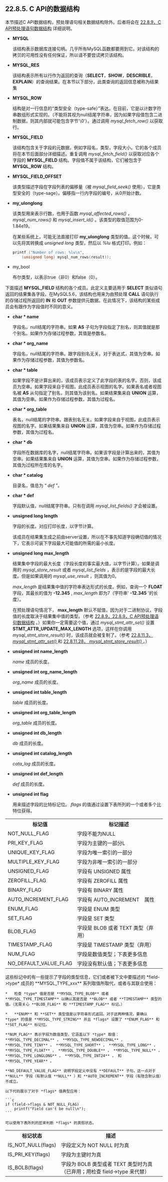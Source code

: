 ## 22.8.5. C API的数据结构
本节描述C API数据结构，预处理语句相关数据结构除外。后者将会在 [22.8.9，C API预处理语句数据结构]() 详细说明。

*	**MYSQL**

	该结构表示数据库连接句柄。几乎所有MySQL函数都要用到它。对该结构的拷贝的可用性没有任何保证，所以请不要尝试拷贝该结构。
*	**MYSQL_RES**

	该结构表示所有以行作为返回的查询（**SELECT**，**SHOW**，**DESCRIBLE**，**EXPLAIN**）的查询结果。在本节以下部分，此类查询的返回信息被称为结果集	
*	**MYSQL_ROW**

	结构是对一行信息的“类型安全（type-safe）”表达。在目前，它是以计数字符串数组形式实现的。（不能将其视为null结尾字符串，因为如果字段值包含二进制数据，则其内部就可能包含字节'\0'）。通过调用 *mysql_fetch_row()* 以获取行。
*	**MYSQL_FIELD**

	该结构包含关于字段的元数据，例如字段名，类型，字段大小。它的各个成员将在本节后面部分详细描述。重复调用 *mysql_fetch_field()* 以获取对应各个字段的 **MYSQL_FIELD** 结构。字段值不属于该结构，它们被包含于 **MYSQL_ROW** 结构。
*	**MYSQL_FIELD_OFFSET**

	该类型描述字段在字段列表的偏移量（被 *mysql_field_seek()* 使用），它是类型安全的（type-sage）。偏移指一行内字段的编号，从0开始计数。
*	**my_ulonglong**

	该类型用来表示行数，也用于函数 *mysql_affected_rows()* ， *mysql_num_rows()* 和 *mysql_insert_id()* 。该类型的取值范围为0-1.84e19。
	
	在某些系统上，可能无法直接打印 **my_ulonglong** 类型的值。这个时候，可以先将其转换成 *unsigned long* 类型，然后以 *%lu* 格式打印。例如：
	
	```c
	printf ("Number of rows: %lu\n",
        (unsigned long) mysql_num_rows(result));
	````
*	my_bool

	布尔类型，以表示true（非0）和false（0）。

下面描述 **MYSQL_FIELD** 结构的各个成员。此定义主要适用于 **SELECT** 类似语句返回的结果集各字段。在MySQL5.6，该结构也用来为由预处理 **CALL** 语句执行的存储过程所返回的 **IN** 和 **OUT** 参数提供元数据。在此情况下，该结构的某些成员会有跟作为字段值时不同的意义。

*	**char * name** 
	
	字段名，null结尾的字符串。如果 **AS** 子句为字段指定了别名，则其值就是那个别名。如果作为存储过程参数，其值是参数名。
* 	**char * org_name** 

	字段名，null结尾的字符串。跟字段别名无关。对于表达式，其值为空串。如果作为存储过程参数，其值为参数名。
*	**char * table** 
	
	如果字段不是计算出来的，该成员表示定义了此字段的表的名字。否则，该成员为空串。如果字段来自于视图，此成员表示视图的名字。如果表名或者视图名被 **AS** 从句指定了别名，则其值为该别名。如果结果集来自 **UNION** 运算，其值为空串。如果作为存储过程参数，其值为过程名。
*	**char * org_table** 
	
	表名，null结尾的字符串。跟表别名无关。如果字段来自于视图，此成员表示视图的名字。如果结果集来自 **UNION** 运算，其值为空串。如果作为存储过程参数，其值为过程名。
*	**char * db** 

	字段所在数据库的名字，null结尾字符串。如果该字段是计算出来的，其值为空串。如果结果集来自 **UNION** 运算，其值为空串。如果作为存储过程参数，其值为过程所在库的名字。
*	**char * catalog**

	目录名，值总为 “ *def* ”。
*	**char * def** 

	字段默认值，null结尾字符串。只有在调用 *mysql_list_fields()* 才会被设置。
*	**unsigned long length** 

	字段的长度。对应打印长度，以字节计算。
	
	该成员在结果集生成之前由server设置，所以在不事先知道字段确切值的情况下，它表示可装下字段最大可能值的所需的最小长度。
*	**unsigned long max_length** 

	结果集中字段的最大长度（字段长度的事实最大值，以字节计算）。如果是调用的 *mysql_store_result* 或者 *mysql_list_fields* ，表示的是字段的最大长度。但是如果调用的 *mysql_use_result* ，则其值为0。
	
	 *max_length* 是结果集中值的字符串表达形式的长度。例如，查询一个 **FLOAT** 字段，其最长的值为 **-12.345** ,  *max_length* 即为7（字符串' **-12.345** '的长度）。
	 
	 在预处理语句情况下， **max_length** 默认不赋值，因为对于二进制协议，字段值的长度取决于结果集中值的类型。（参考 [22.8.9，22.8.9，C API预处理语句数据结构]() 。）如果你一定需要这个值，通过 *mysql_stmt_attr_set()* 设置 **STMT_ATTR_UPDATE_MAX_LENGTH** 选项，这样在你调用 *mysql_stmt_store_result()* 时，该成员就会被复制了。（参考 [22.8.11.3， *mysql_stmt_attr_set()* ]() 和 [22.8.11.28， *mysql_stmt_store_result()* ]() 。）
*	**unsigned int name_length** 
	
	 *name* 成员的长度。
*	**unsigned int org_name_length** 
	
	 *org_name* 成员的长度。
*	**unsigned int table_length** 
	
	 *table* 成员的长度。
*	**unsigned int org_table_length** 
	
	 *org_table* 成员的长度。
*	**unsigned int db_length** 
	
	 *db* 成员的长度。
*	**unsigned int catalog_length** 
	
	 *cata_log* 成员的长度。
*	**unsigned int def_length** 
	
	 *def* 成员的长度。
*	**unsigned int flag**
	
	用来描述字段的比特标记位。 *flags* 的值通过设置下表所列的一个或者多个比特位获得。
<table>
	<tr><th>标记值</th><th>标记描述</th></tr>
	<tr><td> NOT_NULL_FLAG </td><td>字段不能为NULL</td></tr>
	<tr><td> PRI_KEY_FLAG </td><td>字段为主键的一部分L</td></tr>
	<tr><td> UNIQUE_KEY_FLAG </td><td>字段为唯一索引的一部分</td></tr>
	<tr><td> MULTIPLE_KEY_FLAG </td><td>字段为非唯一索引的一部分</td></tr>
	<tr><td> UNSIGNED_FLAG </td><td>字段有 UNSIGNED 属性</td></tr>
	<tr><td> ZEROFILL_FLAG </td><td>字段有 ZEROFILL 属性</td></tr>
	<tr><td> BINARY_FLAG </td><td>字段有 BINARY 属性</td></tr>
	<tr><td> AUTO_INCREMENT_FLAG </td><td>字段有 AUTO_INCREMENT　属性</td></tr>
	<tr><td> ENUM_FLAG </td><td>字段是 ENUM 类型</td></tr>
	<tr><td> SET_FLAG </td><td>字段是 SET 类型</td></tr>
	<tr><td> BLOB_FLAG </td><td>字段是 BLOB 或者 TEXT 类型（弃用）</td></tr>
	<tr><td> TIMESTAMP_FLAG </td><td>字段是 TIMESTAMP 类型（弃用）</td></tr>
	<tr><td> NUM_FLAG </td><td>字段是数值类型；下表更多信息</td></tr>
	<tr><td> NO_DEFAULT_VALUE_FLAG </td><td>字段没有默认值；下表更多信息</td></tr>
</table>
	这些标记中的有一些提示了字段的类型信息，它们或者被下文中要描述的 *field->type* 成员的 **MYSQL_TYPE_xxx** 系列取值所取代，或者与其联合使用：
	
	*	检查 *type* 值是否是 **MYSQL_TYPE_BLOB** 或者 **MYSQL_TYPE_TIMESTAMP** 以确认其是否是 **BLOB** 或者 **TIMESTAMP** 类型的值。（无需关心 **BLOB_FLAG** 和 **TIMESTAMP_FLAG** 标记。）
	
	*	**ENUM** 和 **SET** 类型值是以字符串形式返回。对于这两种情况，要确认 *type* 的值是 **MYSQL_TYPE_STRING** 并且 *flags* 设置了 **ENUM_FLAG** 和 **SET_FLAG** 标记位。

	**NUM_FLAG** 表示字段为数值类型，它涵盖以下 *type* 取值： **MYSQL_TYPE_DECIMAL** ， **MYSQL_TYPE_NEWDECIMAL** ， **MYSQL_TYPE_TINY** ， **MYSQL_TYPE_SHORT** ， **MYSQL_TYPE_LONG** ， **MYSQL_TYPE_FLOAT** ， **MYSQL_TYPE_DOUBLE** ， **MYSQL_TYPE_NULL** ， **MYSQL_TYPE_LONGLONG** ， **MYSQL_TYPE_INT24** ， 和 **MYSQL_TYPE_YEAR** 。
	
	**NO_DEFAULT_VALUE_FLAG** 说明字段定义中没有 **DEFAULT** 子句。这一点对于 **NULL** 字段（有默认值 **NULL** ）和 **AUTO_INCREMENT** 字段（有隐含默认值）不成立。
	
	以下代码展示了对于 *flags* 值典型应用：
	
	```c
	if (field->flags & NOT_NULL_FLAG)
    	printf("Field can't be null\n");
	```
	
	可以使用下表所列的宏来判断 *flags* 的真假状态。
<table>
	<tr><th>标记状态</th><th>描述</th></tr>
	<tr><td> IS_NOT_NULL(flags) </td><td>字段定义为 NOT NULL 时为真</td></tr>
	<tr><td> IS_PRI_KEY(flags) </td><td>字段为主键时为真</td></tr>
	<tr><td> IS_BOLB(flags) </td><td>字段为 BOLB 类型或者 TEXT 类型时为真（已弃用；用检查 field->type 来代替）</td></tr>
</table>